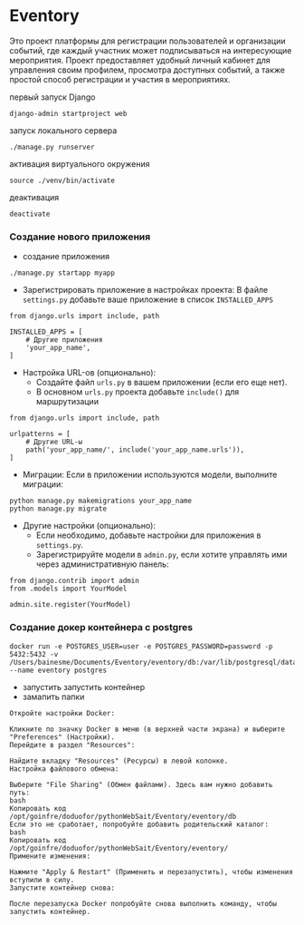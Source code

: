 # Eventory
Это проект платформы для регистрации пользователей и организации событий, где каждый участник может подписываться на интересующие мероприятия. Проект предоставляет удобный личный кабинет для управления своим профилем, просмотра доступных событий, а также простой способ регистрации и участия в мероприятиях.

первый запуск Django

```commandline
django-admin startproject web
```

запуск локального сервера

```commandline
./manage.py runserver
```

активация виртуального окружения
```commandline
source ./venv/bin/activate 
```

деактивация
```commandline
deactivate
```

### Cоздание нового приложения

- создание приложения
```commandline
./manage.py startapp myapp
```

- Зарегистрировать приложение в настройках проекта:
В файле `settings.py` добавьте ваше приложение в список `INSTALLED_APPS`

```commandline
from django.urls import include, path

INSTALLED_APPS = [
    # Другие приложения
    'your_app_name',
]
```

- Настройка URL-ов (опционально):
  - Создайте файл `urls.py` в вашем приложении (если его еще нет).
  - В основном `urls.py` проекта добавьте `include()` для маршрутизации

```commandline
from django.urls import include, path

urlpatterns = [
    # Другие URL-ы
    path('your_app_name/', include('your_app_name.urls')),
]
```

- Миграции: Если в приложении используются модели, выполните миграции:
```commandline
python manage.py makemigrations your_app_name
python manage.py migrate
```
- Другие настройки (опционально):
  - Если необходимо, добавьте настройки для приложения в `settings.py`.
  - Зарегистрируйте модели в `admin.py`, если хотите управлять ими через административную панель: 
```commandline
from django.contrib import admin
from .models import YourModel

admin.site.register(YourModel)
```

### Cоздание докер контейнера с postgres
```commandline
docker run -e POSTGRES_USER=user -e POSTGRES_PASSWORD=password -p 5432:5432 -v /Users/bainesme/Documents/Eventory/eventory/db:/var/lib/postgresql/data --name eventory postgres
```
- запустить запустить контейнер
- замапить папки
```commandline
Откройте настройки Docker:

Кликните по значку Docker в меню (в верхней части экрана) и выберите "Preferences" (Настройки).
Перейдите в раздел "Resources":

Найдите вкладку "Resources" (Ресурсы) в левой колонке.
Настройка файлового обмена:

Выберите "File Sharing" (Обмен файлами). Здесь вам нужно добавить путь:
bash
Копировать код
/opt/goinfre/doduofor/pythonWebSait/Eventory/eventory/db
Если это не сработает, попробуйте добавить родительский каталог:
bash
Копировать код
/opt/goinfre/doduofor/pythonWebSait/Eventory/eventory/
Примените изменения:

Нажмите "Apply & Restart" (Применить и перезапустить), чтобы изменения вступили в силу.
Запустите контейнер снова:

После перезапуска Docker попробуйте снова выполнить команду, чтобы запустить контейнер.
```



